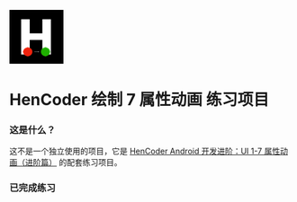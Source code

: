 ![](images/icon.png)

HenCoder 绘制 7 属性动画 练习项目
===

### 这是什么？

这不是一个独立使用的项目，它是 [HenCoder Android 开发进阶：UI 1-7 属性动画（进阶篇）](http://hencoder.com/ui-1-7) 的配套练习项目。

### 已完成练习

